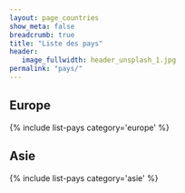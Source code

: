 ```yaml
---
layout: page_countries
show_meta: false
breadcrumb: true
title: "Liste des pays"
header:
   image_fullwidth: header_unsplash_1.jpg
permalink: "pays/"
---
```


## Europe

{% include list-pays category='europe' %}

## Asie

{% include list-pays category='asie' %}

